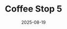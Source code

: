 ---
layout: post
title: "Coffee Stop 5"
date: 2025-08-19
city: "Unknown"
country: "Unknown"
continent: "World"
latitude: null
longitude: null
cafe_name: ""
rating: 
notes: "@tinaaluu now firmly arrived we started off the day with a bit of light work (I supervised Claude through some tricky state machine work) now off to wander with a coffee in hand from this great spot near our hotel"
image_url: "/media/posts/202508/536615345_18530599183001623_8429327065390579700_n_18087212968830019.jpg"
images:
  - "/media/posts/202508/536615345_18530599183001623_8429327065390579700_n_18087212968830019.jpg"
  - "/media/posts/202508/536997957_18530599207001623_7258189134768141179_n_17978469566885128.jpg"
  - "/media/posts/202508/536396824_18530599216001623_5959582297014396053_n_18153801361391499.jpg"
  - "/media/posts/202508/534710923_18530599225001623_5638641971934717221_n_18369757408179294.jpg"
  - "/media/posts/202508/536253659_18530599240001623_4488000199808159748_n_17914199268049149.jpg"
  - "/media/posts/202508/534591847_18530599249001623_736361507496790394_n_18072356300037558.jpg"
instagram_url: ""
---